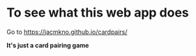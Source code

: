 # To see what this web app does
Go to https://jacmkno.github.io/cardpairs/

**It's just a card pairing game**

